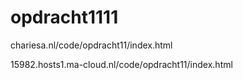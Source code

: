# opdracht1111

chariesa.nl/code/opdracht11/index.html

15982.hosts1.ma-cloud.nl/code/opdracht11/index.html
